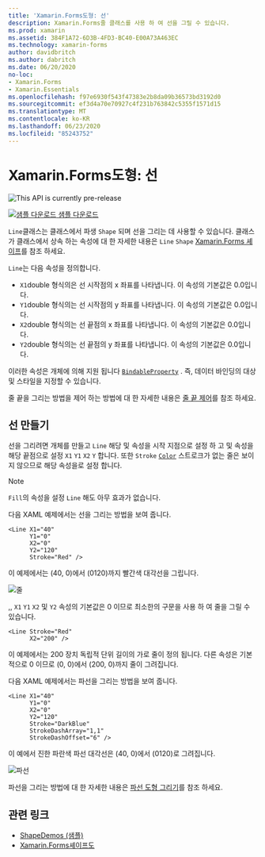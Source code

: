```yaml
---
title: 'Xamarin.Forms도형: 선'
description: Xamarin.Forms줄 클래스를 사용 하 여 선을 그릴 수 있습니다.
ms.prod: xamarin
ms.assetid: 384F1A72-6D3B-4FD3-BC40-E00A73A463EC
ms.technology: xamarin-forms
author: davidbritch
ms.author: dabritch
ms.date: 06/20/2020
no-loc:
- Xamarin.Forms
- Xamarin.Essentials
ms.openlocfilehash: f97e6930f543f47383e2b8da09b36573bd3192d0
ms.sourcegitcommit: ef3d4a70e70927c4f231b763842c5355f1571d15
ms.translationtype: MT
ms.contentlocale: ko-KR
ms.lasthandoff: 06/23/2020
ms.locfileid: "85243752"
---
```

# <a name="xamarinforms-shapes-line"></a>Xamarin.Forms도형: 선

![](~/media/shared/preview.png "This API is currently pre-release")

[![샘플 다운로드](~/media/shared/download.png) 샘플 다운로드](https://docs.microsoft.com/samples/xamarin/xamarin-forms-samples/userinterface-shapesdemos/)

`Line`클래스는 클래스에서 파생 `Shape` 되며 선을 그리는 데 사용할 수 있습니다. 클래스가 클래스에서 상속 하는 속성에 대 한 자세한 내용은 `Line` `Shape` [ Xamarin.Forms 셰이프](index.md)를 참조 하세요.

`Line`는 다음 속성을 정의합니다.

- `X1`double 형식의은 선 시작점의 x 좌표를 나타냅니다. 이 속성의 기본값은 0.0입니다.
- `Y1`double 형식의는 선 시작점의 y 좌표를 나타냅니다. 이 속성의 기본값은 0.0입니다.
- `X2`double 형식의는 선 끝점의 x 좌표를 나타냅니다. 이 속성의 기본값은 0.0입니다.
- `Y2`double 형식의는 선 끝점의 y 좌표를 나타냅니다. 이 속성의 기본값은 0.0입니다.

이러한 속성은 개체에 의해 지원 됩니다 [`BindableProperty`](xref:Xamarin.Forms.BindableProperty) . 즉, 데이터 바인딩의 대상 및 스타일을 지정할 수 있습니다.

줄 끝을 그리는 방법을 제어 하는 방법에 대 한 자세한 내용은 [줄 끝 제어](index.md#control-line-ends)를 참조 하세요.

## <a name="create-a-line"></a>선 만들기

선을 그리려면 개체를 만들고 `Line` 해당 및 속성을 시작 지점으로 설정 하 고 및 속성을 해당 끝점으로 설정 `X1` `Y1` `X2` `Y` 합니다. 또한 `Stroke` [`Color`](xref:Xamarin.Forms.Color) 스트로크가 없는 줄은 보이지 않으므로 해당 속성을로 설정 합니다.

> [!NOTE]
> `Fill`의 속성을 설정 `Line` 해도 아무 효과가 없습니다.

다음 XAML 예제에서는 선을 그리는 방법을 보여 줍니다.

```xaml
<Line X1="40"
      Y1="0"
      X2="0"
      Y2="120"
      Stroke="Red" />
```

이 예제에서는 (40, 0)에서 (0120)까지 빨간색 대각선을 그립니다.

![줄](line-images/line.png "줄")

,, `X1` `Y1` `X2` 및 `Y2` 속성의 기본값은 0 이므로 최소한의 구문을 사용 하 여 줄을 그릴 수 있습니다.

```xaml
<Line Stroke="Red"
      X2="200" />
```

이 예제에서는 200 장치 독립적 단위 길이의 가로 줄이 정의 됩니다. 다른 속성은 기본적으로 0 이므로 (0, 0)에서 (200, 0)까지 줄이 그려집니다.

다음 XAML 예제에서는 파선을 그리는 방법을 보여 줍니다.

```xaml
<Line X1="40"
      Y1="0"
      X2="0"
      Y2="120"
      Stroke="DarkBlue"
      StrokeDashArray="1,1"
      StrokeDashOffset="6" />
```

이 예에서 진한 파란색 파선 대각선은 (40, 0)에서 (0120)로 그려집니다.

![파선](line-images/dashed-line.png "파선")

파선을 그리는 방법에 대 한 자세한 내용은 [파선 도형 그리기](index.md#draw-dashed-shapes)를 참조 하세요.

## <a name="related-links"></a>관련 링크

- [ShapeDemos (샘플)](https://docs.microsoft.com/samples/xamarin/xamarin-forms-samples/userinterface-shapesdemos/)
- [Xamarin.Forms셰이프도](index.md)

